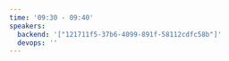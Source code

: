 ```yaml
---
time: '09:30 - 09:40'
speakers:
  backend: '["121711f5-37b6-4099-891f-58112cdfc58b"]'
  devops: ''
---
```


